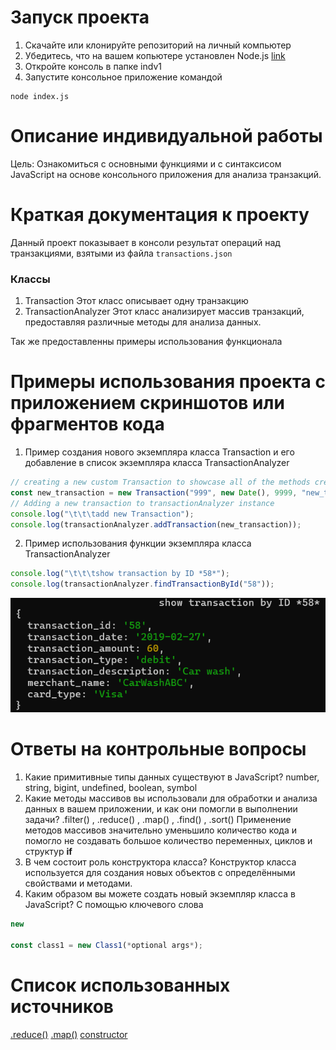 # Запуск проекта 
1) Скачайте или клонируйте репозиторий на личный компьютер
2) Убедитесь, что на вашем копьютере установлен Node.js [link](https://nodejs.org/en)
3) Откройте консоль в папке indv1
4) Запустите консольное приложение командой 
```console
node index.js
```

# Описание индивидуальной работы
Цель: Ознакомиться с основными функциями и с синтаксисом JavaScript на основе консольного приложения для анализа транзакций.

# Краткая документация к проекту
Данный проект показывает в консоли результат операций над транзакциями, взятыми из файла ```transactions.json```
### Классы
1. Transaction
Этот класс описывает одну транзакцию
2. TransactionAnalyzer 
Этот класс анализирует массив транзакций, предоставляя различные методы для анализа данных.

Так же предоставленны примеры использования функционала

# Примеры использования проекта с приложением скриншотов или фрагментов кода

1. Пример создания нового экземпляра класса Transaction и его добавление в список экземпляра класса TransactionAnalyzer
```js
// creating a new custom Transaction to showcase all of the methods created
const new_transaction = new Transaction("999", new Date(), 9999, "new_type", "there is a long long long long description", "Merchant_111", "Visa");
// Adding a new transaction to transactionAnalyzer instance
console.log("\t\t\tadd new Transaction");
console.log(transactionAnalyzer.addTransaction(new_transaction));
```
2. Пример использования функции экземпляра класса TransactionAnalyzer
```js
console.log("\t\t\tshow transaction by ID *58*");
console.log(transactionAnalyzer.findTransactionById("58"));
```
![result in console](image.png)

# Ответы на контрольные вопросы
1. Какие примитивные типы данных существуют в JavaScript?
number, string, bigint, undefined, boolean, symbol
2. Какие методы массивов вы использовали для обработки и анализа данных в вашем приложении, и как они помогли в выполнении задачи?
.filter() , .reduce() , .map() , .find() , .sort()
Применение методов массивов значительно уменьшило количество кода и помогло не создавать большое количество переменных, циклов и структур **if** 
3. В чем состоит роль конструктора класса?
Конструктор класса используется для создания новых объектов с определёнными свойствами и методами.
4. Каким образом вы можете создать новый экземпляр класса в JavaScript?
С помощью ключевого слова 
```javascript
new

const class1 = new Class1(*optional args*);
```
# Список использованных источников
[.reduce()](https://developer.mozilla.org/en-US/docs/Web/JavaScript/Reference/Global_Objects/Array/reduce)
[.map()](https://developer.mozilla.org/en-US/docs/Web/JavaScript/Reference/Global_Objects/Array/map)
[constructor](https://developer.mozilla.org/en-US/docs/Web/JavaScript/Reference/Classes/constructor)